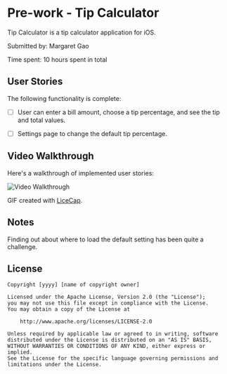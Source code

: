 # Pre-work - Tip Calculator

Tip Calculator is a tip calculator application for iOS.

Submitted by: Margaret Gao

Time spent: 10 hours spent in total

## User Stories

The following functionality is complete:

* [ ] User can enter a bill amount, choose a tip percentage, and see the tip and total values.
* [ ] Settings page to change the default tip percentage.


## Video Walkthrough 

Here's a walkthrough of implemented user stories:

<img src='http://i.imgur.com/0KC8ZPn.gif' title='Video Walkthrough' width='' alt='Video Walkthrough' />

GIF created with [LiceCap](http://www.cockos.com/licecap/).

## Notes

Finding out about where to load the default setting has been quite a challenge.

## License

    Copyright [yyyy] [name of copyright owner]

    Licensed under the Apache License, Version 2.0 (the "License");
    you may not use this file except in compliance with the License.
    You may obtain a copy of the License at

        http://www.apache.org/licenses/LICENSE-2.0

    Unless required by applicable law or agreed to in writing, software
    distributed under the License is distributed on an "AS IS" BASIS,
    WITHOUT WARRANTIES OR CONDITIONS OF ANY KIND, either express or implied.
    See the License for the specific language governing permissions and
    limitations under the License.
